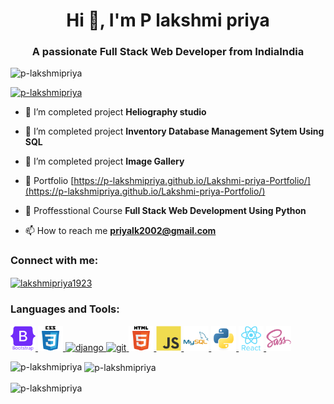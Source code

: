 <h1 align="center">Hi 👋, I'm P lakshmi priya</h1>
<h3 align="center">A passionate Full Stack Web Developer from IndiaIndia</h3>

<p align="left"> <img src="https://komarev.com/ghpvc/?username=p-lakshmipriya&label=Profile%20views&color=0e75b6&style=flat" alt="p-lakshmipriya" /> </p>

<p align="left"> <a href="https://github.com/ryo-ma/github-profile-trophy"><img src="https://github-profile-trophy.vercel.app/?username=p-lakshmipriya" alt="p-lakshmipriya" /></a> </p>

- 🔭 I’m completed project **Heliography studio**

- 🔭 I’m completed project **Inventory Database Management Sytem Using SQL**

- 🔭 I’m completed project **Image Gallery**

- 📄 Portfolio [https://p-lakshmipriya.github.io/Lakshmi-priya-Portfolio/](https://p-lakshmipriya.github.io/Lakshmi-priya-Portfolio/)

- 📄 Proffesstional Course **Full Stack Web Development Using Python**

- 📫 How to reach me **priyalk2002@gmail.com**

<h3 align="left">Connect with me:</h3>
<p align="left">
<a href="https://linkedin.com/in/lakshmipriya1923" target="blank"><img align="center" src="https://raw.githubusercontent.com/rahuldkjain/github-profile-readme-generator/master/src/images/icons/Social/linked-in-alt.svg" alt="lakshmipriya1923" height="30" width="40" /></a>
</p>

<h3 align="left">Languages and Tools:</h3>
<p align="left"> <a href="https://getbootstrap.com" target="_blank" rel="noreferrer"> <img src="https://raw.githubusercontent.com/devicons/devicon/master/icons/bootstrap/bootstrap-plain-wordmark.svg" alt="bootstrap" width="40" height="40"/> </a> <a href="https://www.w3schools.com/css/" target="_blank" rel="noreferrer"> <img src="https://raw.githubusercontent.com/devicons/devicon/master/icons/css3/css3-original-wordmark.svg" alt="css3" width="40" height="40"/> </a> <a href="https://www.djangoproject.com/" target="_blank" rel="noreferrer"> <img src="https://cdn.worldvectorlogo.com/logos/django.svg" alt="django" width="40" height="40"/> </a> <a href="https://git-scm.com/" target="_blank" rel="noreferrer"> <img src="https://www.vectorlogo.zone/logos/git-scm/git-scm-icon.svg" alt="git" width="40" height="40"/> </a> <a href="https://www.w3.org/html/" target="_blank" rel="noreferrer"> <img src="https://raw.githubusercontent.com/devicons/devicon/master/icons/html5/html5-original-wordmark.svg" alt="html5" width="40" height="40"/> </a> <a href="https://developer.mozilla.org/en-US/docs/Web/JavaScript" target="_blank" rel="noreferrer"> <img src="https://raw.githubusercontent.com/devicons/devicon/master/icons/javascript/javascript-original.svg" alt="javascript" width="40" height="40"/> </a> <a href="https://www.mysql.com/" target="_blank" rel="noreferrer"> <img src="https://raw.githubusercontent.com/devicons/devicon/master/icons/mysql/mysql-original-wordmark.svg" alt="mysql" width="40" height="40"/> </a> <a href="https://www.python.org" target="_blank" rel="noreferrer"> <img src="https://raw.githubusercontent.com/devicons/devicon/master/icons/python/python-original.svg" alt="python" width="40" height="40"/> </a> <a href="https://reactjs.org/" target="_blank" rel="noreferrer"> <img src="https://raw.githubusercontent.com/devicons/devicon/master/icons/react/react-original-wordmark.svg" alt="react" width="40" height="40"/> </a> <a href="https://sass-lang.com" target="_blank" rel="noreferrer"> <img src="https://raw.githubusercontent.com/devicons/devicon/master/icons/sass/sass-original.svg" alt="sass" width="40" height="40"/> </a> </p>

<p><img align="left" src="https://github-readme-stats.vercel.app/api/top-langs?username=p-lakshmipriya&show_icons=true&locale=en&layout=compact" alt="p-lakshmipriya" /></p>

<p>&nbsp;<img align="center" src="https://github-readme-stats.vercel.app/api?username=p-lakshmipriya&show_icons=true&locale=en" alt="p-lakshmipriya" /></p>

<p><img align="center" src="https://github-readme-streak-stats.herokuapp.com/?user=p-lakshmipriya&" alt="p-lakshmipriya" /></p>
